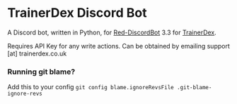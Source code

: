 # TrainerDex Discord Bot
A Discord bot, written in Python, for [Red-DiscordBot](https://github.com/Cog-Creators/Red-DiscordBot) 3.3 for [TrainerDex](https://www.trainerdex.co.uk/).

Requires API Key for any write actions. Can be obtained by emailing support [at] trainerdex.co.uk

### Running git blame?
Add this to your config `git config blame.ignoreRevsFile .git-blame-ignore-revs`
